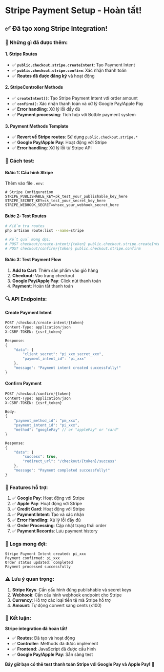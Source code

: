 # Stripe Payment Setup - Hoàn tất!

## ✅ **Đã tạo xong Stripe Integration!**

### 🔧 **Những gì đã được thêm:**

#### **1. Stripe Routes**
- ✅ **`public.checkout.stripe.createIntent`**: Tạo Payment Intent
- ✅ **`public.checkout.stripe.confirm`**: Xác nhận thanh toán
- ✅ **Routes đã được đăng ký** và hoạt động

#### **2. StripeController Methods**
- ✅ **`createIntent()`**: Tạo Stripe Payment Intent với order amount
- ✅ **`confirm()`**: Xác nhận thanh toán và xử lý Google Pay/Apple Pay
- ✅ **Error handling**: Xử lý lỗi đầy đủ
- ✅ **Payment processing**: Tích hợp với Botble payment system

#### **3. Payment Methods Template**
- ✅ **Revert về Stripe routes**: Sử dụng `public.checkout.stripe.*`
- ✅ **Google Pay/Apple Pay**: Hoạt động với Stripe
- ✅ **Error handling**: Xử lý lỗi từ Stripe API

### 🚀 **Cách test:**

#### **Bước 1: Cấu hình Stripe**
Thêm vào file `.env`:
```env
# Stripe Configuration
STRIPE_PUBLISHABLE_KEY=pk_test_your_publishable_key_here
STRIPE_SECRET_KEY=sk_test_your_secret_key_here
STRIPE_WEBHOOK_SECRET=whsec_your_webhook_secret_here
```

#### **Bước 2: Test Routes**
```bash
# Kiểm tra routes
php artisan route:list --name=stripe

# Kết quả mong đợi:
# POST checkout/create-intent/{token} public.checkout.stripe.createIntent
# POST checkout/confirm/{token} public.checkout.stripe.confirm
```

#### **Bước 3: Test Payment Flow**
1. **Add to Cart**: Thêm sản phẩm vào giỏ hàng
2. **Checkout**: Vào trang checkout
3. **Google Pay/Apple Pay**: Click nút thanh toán
4. **Payment**: Hoàn tất thanh toán

### 🔍 **API Endpoints:**

#### **Create Payment Intent**
```javascript
POST /checkout/create-intent/{token}
Content-Type: application/json
X-CSRF-TOKEN: {csrf_token}

Response:
{
    "data": {
        "client_secret": "pi_xxx_secret_xxx",
        "payment_intent_id": "pi_xxx"
    },
    "message": "Payment intent created successfully!"
}
```

#### **Confirm Payment**
```javascript
POST /checkout/confirm/{token}
Content-Type: application/json
X-CSRF-TOKEN: {csrf_token}

Body:
{
    "payment_method_id": "pm_xxx",
    "payment_intent_id": "pi_xxx",
    "method": "googlePay" // or "applePay" or "card"
}

Response:
{
    "data": {
        "success": true,
        "redirect_url": "/checkout/{token}/success"
    },
    "message": "Payment completed successfully!"
}
```

### 🎯 **Features hỗ trợ:**

1. ✅ **Google Pay**: Hoạt động với Stripe
2. ✅ **Apple Pay**: Hoạt động với Stripe  
3. ✅ **Credit Card**: Hoạt động với Stripe
4. ✅ **Payment Intent**: Tạo và xác nhận
5. ✅ **Error Handling**: Xử lý lỗi đầy đủ
6. ✅ **Order Processing**: Cập nhật trạng thái order
7. ✅ **Payment Records**: Lưu payment history

### 📝 **Logs mong đợi:**

```
Stripe Payment Intent created: pi_xxx
Payment confirmed: pi_xxx
Order status updated: completed
Payment processed successfully
```

### ⚠️ **Lưu ý quan trọng:**

1. **Stripe Keys**: Cần cấu hình đúng publishable và secret keys
2. **Webhook**: Cần cấu hình webhook endpoint cho Stripe
3. **Currency**: Hỗ trợ các loại tiền tệ mà Stripe hỗ trợ
4. **Amount**: Tự động convert sang cents (x100)

### 🎉 **Kết luận:**

**Stripe integration đã hoàn tất!**

- ✅ **Routes**: Đã tạo và hoạt động
- ✅ **Controller**: Methods đã được implement
- ✅ **Frontend**: JavaScript đã được cấu hình
- ✅ **Google Pay/Apple Pay**: Sẵn sàng test

**Bây giờ bạn có thể test thanh toán Stripe với Google Pay và Apple Pay!** 🚀
